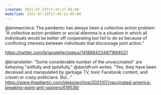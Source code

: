 ```yaml
---
created: 2021-07-23T17:43:27-05:00
modified: 2021-07-23T17:45:21-05:00
---
```


@jenmercieca: The pandemic has always been a collective action problem: "A collective action problem or social dilemma is a situation in which all individuals would be better off cooperating but fail to do so because of conflicting interests between individuals that discourage joint action." 





https://twitter.com/brianstelter/status/1418664234871894021

@brianstelter: "Some considerable number of the unvaccinated" are behaving "willfully and spitefully," @davidfrum writes. "Yes, they have been deceived and manipulated by garbage TV, toxic Facebook content, and craven or crazy politicians. But..." https://www.theatlantic.com/ideas/archive/2021/07/vaccinated-america-breaking-point-anti-vaxxers/619539/
